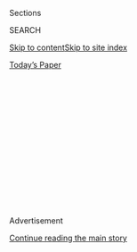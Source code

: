 <div id="app">

<div>

<div>

<div>

<div class="NYTAppHideMasthead css-1q2w90k e1suatyy0">

<div class="section css-ui9rw0 e1suatyy2">

<div class="css-eph4ug er09x8g0">

<div class="css-6n7j50">

</div>

<span class="css-1dv1kvn">Sections</span>

<div class="css-10488qs">

<span class="css-1dv1kvn">SEARCH</span>

</div>

[Skip to content](#site-content)[Skip to site
index](#site-index)

</div>

<div class="css-10698na e1huz5gh0">

</div>

</div>

<div id="masthead-bar-one" class="section hasLinks css-15hmgas e1csuq9d3">

<div class="css-uqyvli e1csuq9d0">

</div>

<div class="css-1uqjmks e1csuq9d1">

</div>

<div class="css-9e9ivx">

[](https://myaccount.nytimes3xbfgragh.onion/auth/login?response_type=cookie&client_id=vi)

</div>

<div class="css-1bvtpon e1csuq9d2">

[Today’s
Paper](https://www.nytimes3xbfgragh.onion/section/todayspaper)

</div>

</div>

</div>

</div>

<div data-aria-hidden="false">

<div id="site-content" data-role="main">

<div>

<div class="css-1aor85t" style="opacity:0.000000001;z-index:-1;visibility:hidden">

<div class="css-1hqnpie">

<div class="css-epjblv">

<span class="css-17xtcya">[Opinion](/section/opinion)</span><span class="css-x15j1o">|</span><span class="css-fwqvlz">When
Antifa Hysteria Sweeps
America</span>

</div>

<div class="css-k008qs">

<div class="css-1iwv8en">

<span class="css-18z7m18"></span>

<div>

</div>

</div>

<span class="css-1n6z4y">https://nyti.ms/3dadKll</span>

<div class="css-1705lsu">

<div class="css-4xjgmj">

<div class="css-4skfbu" data-role="toolbar" data-aria-label="Social Media Share buttons, Save button, and Comments Panel with current comment count" data-testid="share-tools">

  - 
  - 
  - 
  - 
    
    <div class="css-6n7j50">
    
    </div>

  - 
  - 

</div>

</div>

</div>

</div>

</div>

</div>

<div id="NYT_TOP_BANNER_REGION" class="css-13pd83m">

</div>

<div id="top-wrapper" class="css-1sy8kpn">

<div id="top-slug" class="css-l9onyx">

Advertisement

</div>

[Continue reading the main
story](#after-top)

<div class="ad top-wrapper" style="text-align:center;height:100%;display:block;min-height:250px">

<div id="top" class="place-ad" data-position="top" data-size-key="top">

</div>

</div>

<div id="after-top">

</div>

</div>

<div>

<div class="css-v5btjw etb61u70">

<div class="css-v05ibm etb61u71">

[Opinion](/section/opinion)

</div>

</div>

<div id="sponsor-wrapper" class="css-1hyfx7x">

<div id="sponsor-slug" class="css-19vbshk">

Supported by

</div>

[Continue reading the main
story](#after-sponsor)

<div id="sponsor" class="ad sponsor-wrapper" style="text-align:center;height:100%;display:block">

</div>

<div id="after-sponsor">

</div>

</div>

<div class="css-186x18t">

</div>

<div class="css-1vkm6nb ehdk2mb0">

# When Antifa Hysteria Sweeps America

</div>

The panic is a measure of how deluded public discourse has become.

<div class="css-18e8msd">

<div class="css-vp77d3 epjyd6m0">

<div class="css-1p10dcb ey68jwv0" data-aria-hidden="true">

[![Nicholas
Kristof](https://static01.graylady3jvrrxbe.onion/images/2018/04/03/opinion/nicholas-kristof/nicholas-kristof-thumbLarge-v2.png
"Nicholas Kristof")](https://www.nytimes3xbfgragh.onion/column/nicholas-kristof)

</div>

<div class="css-1baulvz">

By [<span class="css-1baulvz last-byline" itemprop="name">Nicholas
Kristof</span>](https://www.nytimes3xbfgragh.onion/column/nicholas-kristof)

<div class="css-8atqhb">

Opinion Columnist

</div>

</div>

</div>

  - June 17,
    2020

  - 
    
    <div class="css-4xjgmj">
    
    <div class="css-d8bdto" data-role="toolbar" data-aria-label="Social Media Share buttons, Save button, and Comments Panel with current comment count" data-testid="share-tools">
    
      - 
      - 
      - 
      - 
        
        <div class="css-6n7j50">
        
        </div>
    
      - 
      - 
    
    </div>
    
    </div>

</div>

<div class="css-79elbk" data-testid="photoviewer-wrapper">

<div class="css-z3e15g" data-testid="photoviewer-wrapper-hidden">

</div>

<div class="css-1a48zt4 ehw59r15" data-testid="photoviewer-children">

![<span class="css-16f3y1r e13ogyst0" data-aria-hidden="true">Residents
gathered this month on a corner in Coquille, Ore., in anticipation of
rumored (nonexistent) busloads of antifa
activists.</span><span class="css-cnj6d5 e1z0qqy90" itemprop="copyrightHolder"><span class="css-1ly73wi e1tej78p0">Credit...</span><span><span>Amy
Moss Strong/The
World</span></span></span>](https://static01.graylady3jvrrxbe.onion/images/2020/06/17/opinion/17kristof1/merlin_173646105_2d1a027f-c498-40e1-abc2-a0ca961400f1-articleLarge.jpg?quality=75&auto=webp&disable=upscale)

</div>

</div>

</div>

<div class="section meteredContent css-1r7ky0e" name="articleBody" itemprop="articleBody">

<div class="audioFigureHeading">

### Listen to This Op-Ed

<span class="css-16qbtva">Audio Recording by Audm</span>

</div>

<div class="css-qe9gm7">

<div>

</div>

</div>

<div class="css-1fanzo5 StoryBodyCompanionColumn">

<div class="css-53u6y8">

*To hear more audio stories from publishers like The New York Times,
download* [*Audm for iPhone or
Android*](https://www.audm.com/?utm_source=nytopinion&utm_medium=embed&utm_campaign=antifa_hysteria_america)*.*

What can we possibly make of the crisis that unfolded in the remote
Oregon seaside town of Coquille?

Coquille is a sleepy logging community of 3,800 people, almost all of
them white. It is miles and miles from nowhere. Portland is 250 miles to
the north. San Francisco is 500 miles to the south.

But Fox News is in a frenzy about rioters and looters, and President
Trump warns about the anti-fascist movement known as antifa. So early
this month as a small group of local residents planned a peaceful “Black
Lives Matter” protest in Coquille, word raced around that three busloads
of antifa activists were headed to Coquille to bust up the town.

The sheriff and his deputies donned bulletproof vests, [prepared their
MRAP armored
vehicle](https://theworldlink.com/news/local/photo-gallery-hundreds-turn-out-over-rumored-riot/collection_71a9dfac-a562-11ea-b81d-1f2184b2b90b.html#11)
and took up positions to fight off the invasion. Almost 200 local
people, some shouldering rifles and others holding flags, gathered to
protect their town (overshadowing the handful of people who had come to
wave Black Lives Matter signs).

</div>

</div>

<div class="css-1fanzo5 StoryBodyCompanionColumn">

<div class="css-53u6y8">

“I feel defensive and want to protect my home,” one man, Timothy
Robinette,
[told](https://theworldlink.com/news/local/hundreds-turn-out-to-stop-rumored-riot/article_b58d6386-a59b-11ea-90f0-7f3504c58c5d.html)
the local newspaper, The World.

A sheriff from a nearby county, John Ward, [warned
citizens](https://ktvl.com/news/local/not-a-call-to-arms-curry-county-sheriff-explains-facebook-post-on-rumored-antifa-bus)
in a public Facebook post of rumors that the anti-fascists could rampage
into his area as well.

“I was told they are looking for a fight,” he explained. Ward added that
he had no problem with peaceful protests — a Black Lives Matter protest
had been held peacefully in the local town of Brookings — but he hinted
that citizens might want to help the police fend off any antifa attack.

“Without asking,” he said, “I am sure we have a lot of local boys, too,
with guns that will protect our citizens.”

Of course, no rampaging anarchists ever showed up. The Battle of
Coquille ended without beginning.

<div class="css-1q1hscp">

<div class="css-1xk4eoy">

<div id="NK">

</div>

</div>

</div>

</div>

</div>

<div class="css-1fanzo5 StoryBodyCompanionColumn">

<div class="css-53u6y8">

Similar hysteria about antifa invasions has erupted [across the
country](https://www.detroitnews.com/story/news/nation/2020/06/02/false-claims-antifa-protesters-plague-small-us-cities/111899444/).
[I asked my followers on
Facebook](https://www.facebookcorewwwi.onion/kristof/posts/10159885205317891?__xts__%5b0%5d=68.ARAVnkUTUgiRHe7PEE2SsJ8HPxpc50fo9LzoUWxjsgXHvmgtl-NE8VFhGrr4qBIZt7cxN9cvFsH8nVaD0IAVqLeyGe7KsnhjpJxJb8pio_yTPi6m0aKQr8SwTr1950y6fKrObouJIz5ai3L0XEqb0RcN7XnNtGyglUdu76Md2B5qCreEQMveNjWjaw2lNQEAYlSuU7uENm2F8fae1WBozYwBtzgYayLDzVJhZ_VJMsDq9qhaDDQVQ8v3ZxNpcLWJz2PlRPJ8lcd_QsctED82cujRarYxRMSyx0RwGUj-zvljdBuF-sPSdIKyFNo5GE3RBu_qSCL7TUQ&__tn__=-R)
how earnest citizens could fall prey to such panics, and I was stunned
by how many reported similar anxieties in their own towns — sometimes
creating dangerous situations.

In Forks, Wash., which is overwhelmingly white, a mixed-race family from
Spokane that was camping in the area was assumed to be part of a rumored
antifa protest. The local newspaper, The Peninsula Daily News,
[reported](https://www.peninsuladailynews.com/crime/family-harassed-in-forks-after-being-accused-of-being-members-of-antifa/)
that local people aggressively confronted the family — a mom, dad,
16-year-old daughter and grandmother — and accused the visitors of being
part of antifa.

The family’s vehicle was tailed by four cars of vigilantes, some armed,
and then trees were felled across the road to keep the visitors from
leaving their campsite. (Four high school students rescued them by
cutting the logs with a chain saw, and sheriff’s deputies escorted them
to safety.)

Folks, this is insane. It’s a measure of how deluded public discourse
has become, how untethered from reality, that a mob of gunmen can
terrify campers apparently because of the color of their skin — and
think themselves heroes who are defending their communities.

All this ugliness may also be a window into the unrest that could unfold
this winter if Trump is defeated but claims that the election was stolen
from him by immigrants who voted illegally.

I’ve occasionally encountered mass hysteria in other countries. In rural
Indonesia, I once [reported on a
mob](https://www.nytimes3xbfgragh.onion/1998/10/20/world/fears-of-sorcerers-spur-killings-in-java.html)
that was beheading people believed to be sorcerers, then carrying their
heads on pikes. But I never imagined that the United States could plunge
into such delirium.

Antifa, short for anti-fascists, [hasn’t killed
anyone](https://www.wbur.org/hereandnow/2020/06/11/what-is-antifa-trump-protests)
and appears to have been only a marginal presence in Black Lives Matter
protests. [None of those
arrested](https://www.nytimes3xbfgragh.onion/2020/06/11/us/antifa-protests-george-floyd.html)
on serious federal charges related to the unrest have been linked to
antifa.

</div>

</div>

<div class="css-1fanzo5 StoryBodyCompanionColumn">

<div class="css-53u6y8">

Still, the movement has a mythic status in some right-wing narratives,
and Trump and Fox News have hyped the threat. (The Seattle Times
[caught](https://www.seattletimes.com/seattle-news/politics/fox-news-runs-digitally-altered-images-in-coverage-of-seattles-protests-capitol-hill-autonomous-zone/)
Fox faking photos to exaggerate unrest in Seattle.)

Race-baiting extremists have also tried to manipulate public fears. One
Twitter account purportedly run by an antifa group, @Antifa\_US,
announced on May 31 that “tonight’s the night … we move into the
residential areas … the white hoods … and we take what’s ours.” But
Twitter
[said](https://www.cbsnews.com/news/twitter-fake-antifa-acount-white-supremacists-removal/)
that the account was actually run by white supremacists posing as
antifa.

These antifa panics are where racism and hysteria intersect, in a nation
that has more guns than people. They arise when a lying president takes
every opportunity not to heal our national divisions but to stoke them,
when people live in a news ecosystem that provides no reality check but
inflames prejudices and feeds fears.

You might think that this kind of hysteria would be self-correcting:
Citizens would see that no antifa people show up and then realize that
they had been manipulated by people who treat them as dummies. But the
narrative actually gaining traction in some quarters is that guns forced
the antifa to back off.

NBC News, which has published excellent accounts of this hysteria,
quoted one armed “defender” of the remote town of Klamath Falls, Ore.,
as initially saying
[that](https://www.nbcnews.com/tech/social-media/klamath-falls-oregon-victory-declared-over-antifa-which-never-showed-n1226681)
antifa warriors were on the way “to burn everything and to kill white
people.”

After none showed up, a [local bar owner
said](https://www.facebookcorewwwi.onion/BlackDogBilliards/posts/3317601008272149?__xts__%5B0%5D=68.ARBOw_sLf2jlK3QcCTbMRjrsJTqAsMSxNx2UukVmY45LyqrCuy-X0T0tuAzWSsdnOV4Gl-MnNgR0ecKIxudwgMoBoWWK47arRAtPcgWHMn4AcQPinPKrffW9bsP1FjDhSKqxq01XlrNi3GZxB4SAma4RZkpO3IFOD4MOetuQwe_zJmMJD6Q0G_gmG-4Vd5bRO-AeCt3lRIor1AxDVPKi8ZIkkDH6Px036y_wjw24tJ3p3GrWniT4pLzdM2O3RMBFze1PY5UXn0_wIpDizlYv2MlRIBtEz_gOWzZLCVPtqMqxm5Fb0Vmh4TmbRqd85BahF8uZkTxF2vcXYERo&__tn__=H-R)
on Facebook that he was proud of the armed turnout and boasted that
antifa activists had been repelled because they “walked into a hornet’s
nest.”

*The Times is committed to publishing* [*a diversity of
letters*](https://www.nytimes3xbfgragh.onion/2019/01/31/opinion/letters/letters-to-editor-new-york-times-women.html)
*to the editor. We’d like to hear what you think about this or any of
our articles. Here are some*
[*tips*](https://help.nytimes3xbfgragh.onion/hc/en-us/articles/115014925288-How-to-submit-a-letter-to-the-editor)*.
And here’s our email:*
[*letters@NYTimes.com*](mailto:letters@NYTimes.com)*.*

</div>

</div>

</div>

<div>

</div>

<div>

</div>

<div>

</div>

<div>

<div id="bottom-wrapper" class="css-1ede5it">

<div id="bottom-slug" class="css-l9onyx">

Advertisement

</div>

[Continue reading the main
story](#after-bottom)

<div id="bottom" class="ad bottom-wrapper" style="text-align:center;height:100%;display:block;min-height:90px">

</div>

<div id="after-bottom">

</div>

</div>

</div>

</div>

</div>

## Site Index

<div>

</div>

## Site Information Navigation

  - [© <span>2020</span> <span>The New York Times
    Company</span>](https://help.nytimes3xbfgragh.onion/hc/en-us/articles/115014792127-Copyright-notice)

<!-- end list -->

  - [NYTCo](https://www.nytco.com/)
  - [Contact
    Us](https://help.nytimes3xbfgragh.onion/hc/en-us/articles/115015385887-Contact-Us)
  - [Work with us](https://www.nytco.com/careers/)
  - [Advertise](https://nytmediakit.com/)
  - [T Brand Studio](http://www.tbrandstudio.com/)
  - [Your Ad
    Choices](https://www.nytimes3xbfgragh.onion/privacy/cookie-policy#how-do-i-manage-trackers)
  - [Privacy](https://www.nytimes3xbfgragh.onion/privacy)
  - [Terms of
    Service](https://help.nytimes3xbfgragh.onion/hc/en-us/articles/115014893428-Terms-of-service)
  - [Terms of
    Sale](https://help.nytimes3xbfgragh.onion/hc/en-us/articles/115014893968-Terms-of-sale)
  - [Site
    Map](https://spiderbites.nytimes3xbfgragh.onion)
  - [Help](https://help.nytimes3xbfgragh.onion/hc/en-us)
  - [Subscriptions](https://www.nytimes3xbfgragh.onion/subscription?campaignId=37WXW)

</div>

</div>

</div>

</div>
